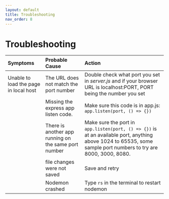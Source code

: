 ```yaml
---
layout: default
title: Troubleshooting
nav_order: 8
---
```


# Troubleshooting

<div class="code-example" markdown="1">

| Symptoms       | Probable Cause          | Action |
|:-------------|:------------------|:------|
| Unable to load the page in local host           | The URL does not match the port number | Double check what port you set in *server.js* and if your browser URL is localhost:PORT, PORT being the number you set  |
|  | Missing the express app listen code.   | Make sure this code is in app.js: `app.listen(port, () => {})`  |
|        | There is another app running on the same port number      | Make sure the port in `app.listen(port, () => {})` is at an available port, anything above 1024 to 65535, some sample port numbers to try are 8000, 3000, 8080.   |
|         | file changes were not saved | Save and retry  |
|         | Nodemon crashed | Type `rs` in the terminal to restart nodemon |

</div>




